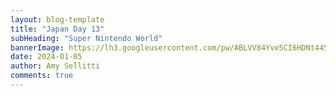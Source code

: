 ```yaml
---
layout: blog-template
title: "Japan Day 13"
subHeading: "Super Nintendo World"
bannerImage: https://lh3.googleusercontent.com/pw/ABLVV84Yve5CI6HDNt445U_1Sv1iTdp1nNbVj86cW8R_LspPCAZirZKd21ruQGiEdzIwPtn00GUeHtublLsrdMeh93wwhjQtW7BebwhSRakSaIkgFbiMB1mc=w2400
date: 2024-01-05
author: Amy Sellitti
comments: true
---
```


<div class="center-image"><img src="" /></div>
<div class="center-image"><img src="" /></div>
<div class="center-image"><img src="" /></div>
<div class="center-image"><img src="" /></div>
<div class="center-image"><img src="" /></div>

<div class="center-image"><img src="" /></div>
<div class="center-image"><img src="" /></div>
<div class="center-image"><img src="" /></div>
<div class="center-image"><img src="" /></div>
<div class="center-image"><img src="" /></div>

<div class="center-image"><img src="" /></div>
<div class="center-image"><img src="" /></div>
<div class="center-image"><img src="" /></div>
<div class="center-image"><img src="" /></div>
<div class="center-image"><img src="" /></div>